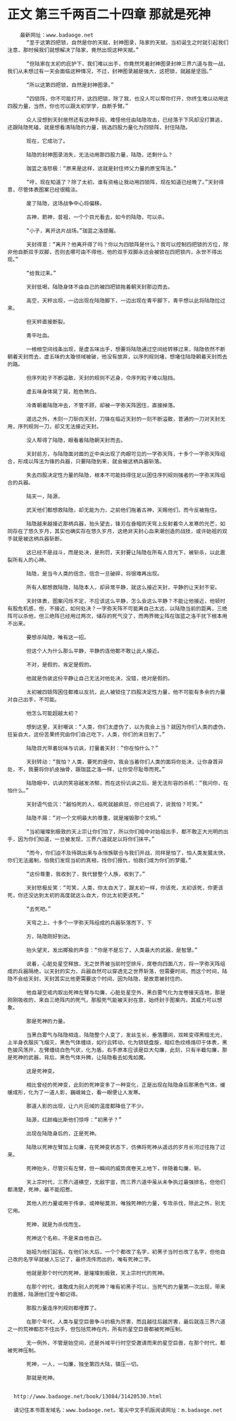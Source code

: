 # 正文 第三千两百二十四章 那就是死神
        最新网址：www.badaoge.net
          “至于这第四把锁，自然是你的天赋，封神图录，陆家的天赋，当初诞生之时就引起我们注意，那时候我们就想解决了陆家，竟然出现这种天赋。”
      
          “但陆家在太初的庇护下，我们难以出手，你竟然凭着封神图录封神三界六道与我一战，我们从未想过有一天会面临这种情况，不过，封神图录越是强大，这把锁，就越是坚固。”
      
          “所以这第四把锁，自然是封神图录。”
      
          “四锁阵，你不可能打开，这四把锁，除了我，也没人可以帮你打开，你终生难以动用这四股力量，当然，你也可以跟太初学学，自断手臂。”
      
          众人没想到天封居然还有这种手段，难怪他任由陆隐攻击，已经落于下风却没打算逃，还跟陆隐死磕，就是想看清陆隐的力量，挑选四股力量化为四锁阵，封住陆隐。
      
          现在，它成功了。
      
          陆隐的封神图录消失，无法动用那四股力量，陆隐，还剩什么？
      
          珈蓝之洛怒极：“原来是这样，这就是封住师父力量的原宝阵法。”
      
          “哼，现在知道了？除了太初，谁有资格让我动用四锁阵，现在知道已经晚了。”天封得意，尽管体表图案已经很黯淡。
      
          废了陆隐，这场战争中心将偏移。
      
          古神，箭神，昔祖，一个个目光看去，如今的陆隐，可以杀。
      
          “小子，离开这片战场。”珈蓝之洛提醒。
      
          天封得意：“离开？他离开得了吗？你以为四锁阵是什么？我可以控制四把锁的方位，除非他自断双手双脚，否则去哪可由不得他，他的双手双脚永远会被锁在四把锁内，永世不得出现。”
      
          “给我过来。”
      
          天封低喝，陆隐身体不由自己的被四把锁拖着朝天封那边而去。
      
          高空，天秤出现，一边出现在陆隐脚下，一边出现在青平脚下，青平想以此将陆隐拉过来。
      
          但天秤直接断裂。
      
          青平吐血。
      
          一根根空间线条出现，是虚五味出手，想要将陆隐通过空间给转移过来，陆隐依然不断朝着天封而去，虚五味的太璇领域被破，他没有放弃，以序列规则堵，想堵住陆隐朝着天封而去的路。
      
          但序列粒子不断溢散，天封的规则不近身，令序列粒子难以阻挡。
      
          虚五味身体晃了晃，脸色煞白。
      
          冷青朝着陆隐冲去，不管不顾，却被一字弥天阵困住，直接掉落。
      
          遥远之外，木刻一刀斩向天封，刀锋在临近天封的一刻不断溢散，普通的一刀对天封无用，序列规则一刀，却又无法接近天封。
      
          没人帮得了陆隐，眼看着陆隐朝天封而去。
      
          天封前方，与陆隐面对面的正中央出现了肉眼可见的一字弥天阵，十多个一字弥天阵组合，形成以阵法为锋的兵器，只要陆隐到来，就会被这柄兵器斩落。
      
          失去四股决定性力量的陆隐，根本不可能挡得住足以困住序列规则强者的一字弥天阵组合的兵器。
      
          陆天一，陆源，
      
          武天他们都想救陆隐，却无能为力，之前他们拖着古神，天赐他们，而今反被拖住。
      
          陆隐越来越接近那柄兵器，抬头望去，锋刃在昏暗的天穹上反射着令人发寒的光芒，如同存在了悠久岁月，其实也确实存在悠久岁月，这绝非天封心血来潮创造的战技，或许始祖的双手就是被这柄兵器斩断。
      
          这已经不是战斗，而是处决，是刑罚，天封要让陆隐在所有人目光下，被斩杀，以此震裂所有人的心神。
      
          陆隐，是当今人类的信念，信念一旦破碎，将很难再出现。
      
          所有人都想救陆隐，陆隐本人，却异常平静，就这么接近天封，平静的让天封不安。
      
          天封体表，图案闪烁不定，不应该这么平静，怎么会这么平静？不能让他接近，他顿时有股危机感，但，不接近，如何处决？一字弥天阵不可能离自己太远，以陆隐当前的距离，三绝阵可以杀他，但三绝阵已经用过两次，储存的死气没了，而两界微尘阵在珈蓝之洛干扰下根本用不出来。
      
          要想杀陆隐，唯有这一招。
      
          但这个人为什么那么平静，平静的连他都不敢让此人接近。
      
          不对，是假的，肯定是假的。
      
          他就是伪装这份平静让自己无法对他处决，没错，绝对是假的。
      
          太初被四锁阵困住都难以反抗，此人被锁住了四股决定性力量，他不可能有多余的力量对自己出手，不可能。
      
          他怎么可能超越太初？
      
          想到这里，天封嘲讽：“人类，你们太虚伪了，以为我会上当？就因为你们人类的虚伪，狂妄自大，这份苦果终究由你们自己吃下，人类，你们的末日到了。”
      
          陆隐目光带着玩味与讥讽，打量着天封：“你在怕什么？”
      
          天封转动：“我怕？人类，要死的是你，我会当着你们人类的面将你处决，让你身首异处，不，我要将你扒皮抽骨，跟珈蓝之洛一样，让你受尽耻辱而死。”
      
          陆隐眼中，讥讽的笑容越发浓郁，而在这份讥讽之后，是无法形容的杀机：“我问你，在怕什么。”
      
          天封语气低沉：“越怕死的人，临死就越疯狂，你已经疯了，说我怕？可笑。”
      
          陆隐不屑：“对一个文明最大的尊重，就是摧毁那个文明。”
      
          “当初璀璨到极致的天上宗让你们怕了，所以你们暗中对始祖出手，都不敢正大光明的出手，因为你们知道，一旦被发现，三界六道就足以将你们抹平。”
      
          “而今，你们迫不及待跳出来与永恒族联合与我们开战，同样是怕了，怕人类发展太快，你们无法遏制，怕我们发现当初的真相，找你们报仇，怕我们成为你们的梦魇。”
      
          “这份尊重，我收到了，我代替整个人族，收到了。”
      
          天封怒极反笑：“可笑，人类，你太自大了，跟太初一样，你该死，太初该死，你更该死，你还没达到太初的高度就这么自大，你比太初更该死。”
      
          “去死吧。”
      
          天穹之上，十多个一字弥天阵组成的兵器斩落而下，下
      
          方，陆隐刚好到达。
      
          抬头望天，发出揶揄的声音：“你是不是忘了，人类最大的武器，是智慧。”
      
          说着，心脏处星空释放，无之世界被当前时空排斥，席卷向四面八方，将一字弥天阵组成的兵器隔绝，以天封的实力，兵器自然可以穿透无之世界斩落，但需要时间，而这个时间，陆隐不会给天封，天封其实比他更需要这个时间，因为陆隐，是故意被封住的。
      
          他自凝空戒内取出死神左臂与勾廉，心脏处星空外，黑白雾气化为龙卷接天连地，那是刚刚吸收的，来自三绝阵内的死气，那股死气能被天封在意，始终封于图案内，其威力可以想象。
      
          那是死神的力量。
      
          当黑白雾气与陆隐相连，陆隐整个人变了，发丝生长，垂落腰间，双眸变得黑暗无光，上半身衣服灰飞烟灭，黑色气体缠绕，如行云转动，化为锁链盘旋，暗红色纹络烙印于体表，黑色披风荡开，左臂缠绕白色气状，化为盾，右手原本应该是巨大勾廉，此刻，只有半截勾廉，那是死神的武器，背后，黑色气体升腾，让陆隐看去如鬼如魔。
      
          这是死神变。
      
          相比曾经的死神变，此刻的死神变多了一种变化，正是出现在陆隐身后那黑色气体，缓缓成形，化为了一道人影，巍峨耸立，看一眼便让人发寒。
      
          那道人影的出现，让六片厄域的温度都降低了不少。
      
          陆源，红颜梅比斯他们惊呼：“初黑子？”
      
          出现在陆隐身后的，正是死神。
      
          陆隐以死神左臂加上勾廉，在死神变状态下，仿佛将死神从遥远的岁月长河过往拖了过来。
      
          死神抬头，尽管只有左臂，但一瞬间的威势席卷天上地下，伴随着勾廉，斩。
      
          天上宗时代，三界六道横空，无敌宇宙，而三界六道中虽从未争执过最强排名，但他们都清楚，死神，最不能招惹。
      
          其他人的力量或用于传承，或神秘莫测，唯独死神的力量，专攻杀伐，除此之外，别无它用。
      
          死神，就是为杀伐而生。
      
          死神这个名称，不是来自他自己。
      
          始祖为他们起名，在他们长大后，一个个都改了名字，初黑子当时也改了名字，但他自己改的名字早就被人忘记了，最终流传而出的，唯有死神二字。
      
          他就是那个时代的死神，是璀璨到极致，天上宗时代的死神。
      
          在那个时代，谁敢成为别人的死神？唯有初黑子可以，当死气的力量第一次出现，带来的震撼，陆源他们至今都记得。
      
          那股力量连序列规则都埋葬了。
      
          在那个年代，人类与星空巨兽争斗的极为厉害，而且越往后越厉害，最后就连三界六道之一的荒神都忍不住出手，但包括荒神在内，所有的星空巨兽都被死神压制。
      
          无一例外，不管是始空间，还是外域平行时空受邀请而来的星空巨兽，在那个时代，都被死神压制。
      
          死神，一人，一勾廉，独坐第四大陆，镇压一切。
      
          那就是死神。
      
      
      http://www.badaoge.net/book/13084/31420530.html
      
      请记住本书首发域名：www.badaoge.net。笔尖中文手机版阅读网址：m.badaoge.net